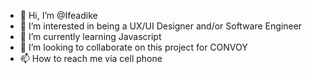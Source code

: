 - 👋 Hi, I’m @Ifeadike
- 👀 I’m interested in being a UX/UI Designer and/or Software Engineer
- 🌱 I’m currently learning Javascript
- 💞️ I’m looking to collaborate on this project for CONVOY
- 📫 How to reach me via cell phone

<!---
Ifeadike/Ifeadike is a ✨ special ✨ repository because its `README.md` (this file) appears on your GitHub profile.
You can click the Preview link to take a look at your changes.
--->
